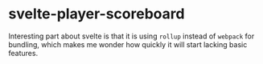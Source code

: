 # svelte-player-scoreboard
Interesting part about svelte is that it is using `rollup` instead of `webpack` for bundling, which makes me wonder how quickly it will start lacking basic features.  

